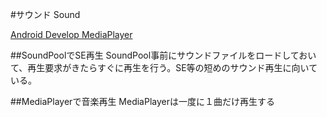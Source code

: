 #サウンド Sound

[Android Develop MediaPlayer](https://developer.android.com/reference/android/media/MediaPlayer.html)

##SoundPoolでSE再生
SoundPool事前にサウンドファイルをロードしておいて、再生要求がきたらすぐに再生を行う。SE等の短めのサウンド再生に向いている。

##MediaPlayerで音楽再生
MediaPlayerは一度に１曲だけ再生する